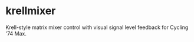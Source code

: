 krellmixer
==========

Krell-style matrix mixer control with visual signal level feedback for Cycling '74 Max.
